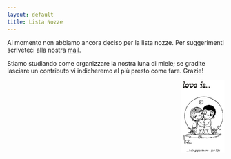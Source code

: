 ```yaml
---
layout: default
title: Lista Nozze
---
```


Al momento non abbiamo ancora deciso per la lista nozze. Per suggerimenti scriveteci alla nostra <a href="mailto:marcoelaura.wedding@gmail.com">mail</a>.

Stiamo studiando come organizzare la nostra luna di miele; se gradite lasciare un contributo vi indicheremo al più presto come fare.
Grazie!


<img align="right" src="/Contatti/loveis.jpeg" width="100"> 
